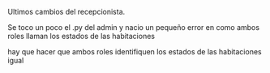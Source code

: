 Ultimos cambios del recepcionista.

Se toco un poco el .py del admin y nacio un pequeño error en como ambos roles llaman los estados de las habitaciones

hay que hacer que ambos roles identifiquen los estados de las habitaciones igual